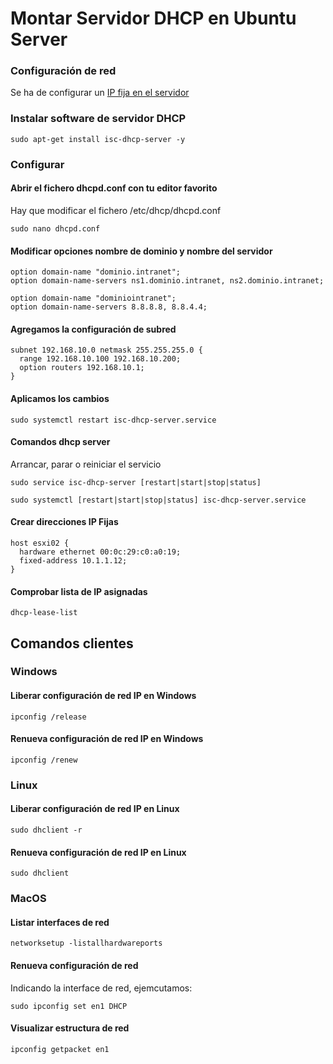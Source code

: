# Montar Servidor DHCP en Ubuntu Server

### Configuración de red

Se ha de configurar un [IP fija en el servidor](./ConfiguracionIP.md)

### Instalar software de servidor DHCP

```shell
sudo apt-get install isc-dhcp-server -y
```

### Configurar

#### Abrir el fichero **dhcpd.conf** con tu editor favorito

Hay que modificar el fichero /etc/dhcp/dhcpd.conf

```shell
sudo nano dhcpd.conf
```

#### Modificar opciones nombre de dominio y nombre del servidor

```
option domain-name "dominio.intranet";
option domain-name-servers ns1.dominio.intranet, ns2.dominio.intranet;
```

```
option domain-name "dominiointranet";
option domain-name-servers 8.8.8.8, 8.8.4.4;
```

#### Agregamos la configuración de subred

```
subnet 192.168.10.0 netmask 255.255.255.0 {
  range 192.168.10.100 192.168.10.200;
  option routers 192.168.10.1;
}
```

#### Aplicamos los cambios

``` shell
sudo systemctl restart isc-dhcp-server.service
```

#### Comandos dhcp server

Arrancar, parar o reiniciar el servicio

``` shell
sudo service isc-dhcp-server [restart|start|stop|status]
```

``` shell
sudo systemctl [restart|start|stop|status] isc-dhcp-server.service
```

#### Crear direcciones IP Fijas

``` shell
host esxi02 {
  hardware ethernet 00:0c:29:c0:a0:19;
  fixed-address 10.1.1.12;
}
```

#### Comprobar lista de IP asignadas

``` shell
dhcp-lease-list
```

## Comandos clientes

### Windows

#### Liberar configuración de red IP en Windows

```shell
ipconfig /release
```

#### Renueva configuración de red IP en Windows

```shell
ipconfig /renew
```

### Linux

#### Liberar configuración de red IP en Linux

```shell
sudo dhclient -r
```

#### Renueva configuración de red IP en Linux

```shell
sudo dhclient 
```

### MacOS

#### Listar interfaces de red

```shell
networksetup -listallhardwareports
```

#### Renueva configuración de red

Indicando la interface de red, ejemcutamos:

```shell
sudo ipconfig set en1 DHCP
```

#### Visualizar estructura de red

```shell
ipconfig getpacket en1
```
